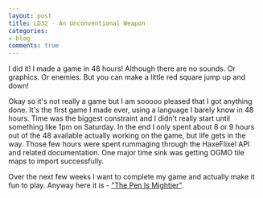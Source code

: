 ```yaml
---
layout: post
title: LD32 - An Unconventional Weapon
categories:
- blog
comments: true
---
```


I did it! I made a game in 48 hours! Although there are no sounds. Or graphics. Or enemies. But you can make a little red square jump up and down!

Okay so it's not really a game but I am sooooo pleased that I got anything done. It's the first game I made ever, using a language I barely know in 48 hours. Time was the biggest constraint and I didn't really start until something like 1pm on Saturday. In the end I only spent about 8 or 9 hours out of the 48 available actually working on the game, but life gets in the way. Those few hours were spent rummaging through the HaxeFlixel API and related documentation. One major time sink was getting OGMO tile maps to import successfully. 

Over the next few weeks I want to complete my game and actually make it fun to play. Anyway here it is - ["The Pen Is Mightier"][pm].

[pm]: http://ludumdare.com/compo/ludum-dare-32/?action=preview&uid=36289 